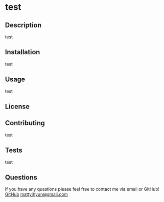 # test

## Description
test
## Installation
test
## Usage
test
## License

## Contributing
test
## Tests
test
## Questions
If you have any questions please feel free to contact me via email or GitHub!
[GitHub]("https://www.github.com/Myhyun")
mattyihyun@gmail.com
